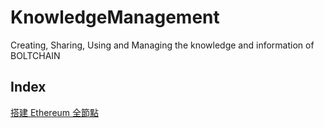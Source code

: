 # KnowledgeManagement
Creating, Sharing, Using and Managing the knowledge and information of BOLTCHAIN

## Index
[搭建 Ethereum 全節點](Setup-an-Ethereum-full-node.md)
